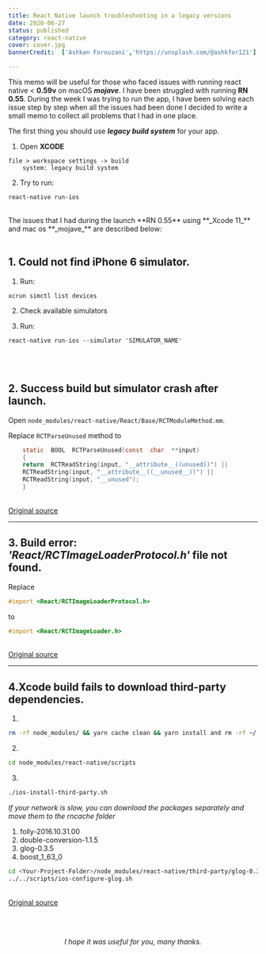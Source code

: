 ```yaml
---
title: React Native launch troubleshooting in a legacy versions
date: 2020-06-27
status: published
category: react-native
cover: cover.jpg
bannerCredit:  ['Ashkan Forouzani','https://unsplash.com/@ashkfor121']

---
```




This memo will be useful for those who faced issues with running react native < **0.59v** on macOS **_mojave_**.
I have been struggled with running **RN 0.55**. During the week I was trying to run the app, 
I have been solving each issue step by step when all the issues had been done I decided to write a small memo to collect all problems that I had in one place.

The first thing you should use _**legacy build system**_ for your app.

 1. Open **XCODE**  
```console
file > workspace settings -> build
    system: legacy build system
```
 2. Try to run:
 ```console 
 react-native run-ios
```   
<br/>  
The issues that I had during the launch **RN 0.55** using **_Xcode 11_** and mac os **_mojave_** are described below:
<br/><br/>


## 1. Could not find iPhone 6 simulator.
 
1. Run:
```console 
xcrun simctl list devices
```
2. Check available simulators

3. Run:
```console 
react-native run-ios --simulator 'SIMULATOR_NAME'
```
<br/><br/>


## 2. Success build but simulator crash after launch. <br/>

Open `node_modules/react-native/React/Base/RCTModuleMethod.mm`.

Replace `RCTParseUnused` method to
```objectivec
    static  BOOL  RCTParseUnused(const  char  **input)
    {
    return  RCTReadString(input, "__attribute__((unused))") ||
    RCTReadString(input, "__attribute__((__unused__))") ||
    RCTReadString(input, "__unused");
    }
```

<br/>[Original source](https://github.com/facebook/react-native/issues/25138#issuecomment-533771736)

___


## 3. Build error: _'React/RCTImageLoaderProtocol.h'_ file not found.

Replace
```objectivec 
#import <React/RCTImageLoaderProtocol.h>
```
to  
```objectivec
#import <React/RCTImageLoader.h>
```

<br/>[Original source](https://github.com/itinance/react-native-fs/issues/791#issuecomment-544995760)


___

## 4.Xcode build fails to download third-party dependencies.

1.
```bash
rm -rf node_modules/ && yarn cache clean && yarn install and rm -rf ~/.rncache
```
2.
```bash 
cd node_modules/react-native/scripts
```
3.
```bash 
./ios-install-third-party.sh
```
_If your network is slow, you can download the packages separately and move them to the rncache folder_
1. folly-2016.10.31.00
2. double-conversion-1.1.5
3. glog-0.3.5
4. boost_1_63_0

```bash
cd <Your-Project-Folder>/node_modules/react-native/third-party/glog-0.3.5
../../scripts/ios-configure-glog.sh
```
<br/>[Original source](https://github.com/facebook/react-native/issues/20774)

<br/><br/>

<p style="text-align:center"><i>I hope it was useful for you, many thanks.</i></p> 
